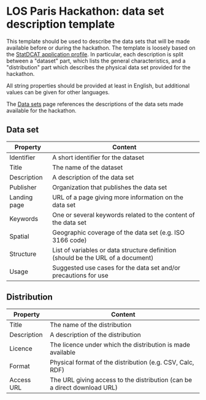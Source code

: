 # LOS Paris Hackathon: data set description template #


This template should be used to describe the data sets that will be made available before or during the hackathon. The template is loosely based on the [StatDCAT application profile](https://joinup.ec.europa.eu/release/statdcat-ap-v100). In particular, each description is split between a "dataset" part, which lists the general characteristics, and a "distribution" part which describes the physical data set provided for the hackathon.

All string properties should be provided at least in English, but additional values can be given for other languages.

The [Data sets](datasets.md) page references the descriptions of the data sets made available for the hackathon.

## Data set

| Property     | Content |
|--------------|----|
| Identifier   | A short identifier for the dataset |
| Title        | The name of the dataset |
| Description  | A description of the data set |
| Publisher    | Organization that publishes the data set |
| Landing page | URL of a page giving more information on the data set |
| Keywords     | One or several keywords related to the content of the data set |
| Spatial      | Geographic coverage of the data set (e.g. ISO 3166 code) |
| Structure    | List of variables or data structure definition (should be the URL of a document) |
| Usage        | Suggested use cases for the data set and/or precautions for use |


## Distribution

| Property     | Content |
|--------------|----|
| Title        | The name of the distribution |
| Description  | A description of the distribution |
| Licence      | The licence under which the distribution is made available |
| Format       | Physical format of the distribution (e.g. CSV, Calc, RDF) |
| Access URL   | The URL giving access to the distribution (can be a direct download URL) |
